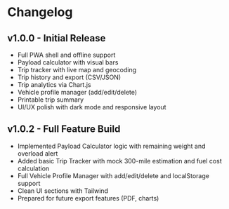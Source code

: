 # Changelog

## v1.0.0 - Initial Release
- Full PWA shell and offline support
- Payload calculator with visual bars
- Trip tracker with live map and geocoding
- Trip history and export (CSV/JSON)
- Trip analytics via Chart.js
- Vehicle profile manager (add/edit/delete)
- Printable trip summary
- UI/UX polish with dark mode and responsive layout


## v1.0.2 - Full Feature Build
- Implemented Payload Calculator logic with remaining weight and overload alert
- Added basic Trip Tracker with mock 300-mile estimation and fuel cost calculation
- Full Vehicle Profile Manager with add/edit/delete and localStorage support
- Clean UI sections with Tailwind
- Prepared for future export features (PDF, charts)
